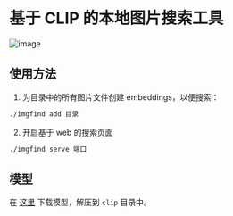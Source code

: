 # 基于 CLIP 的本地图片搜索工具

![image](https://github.com/flaribbit/imgfind/assets/24885181/f5ac6334-b59a-4a60-a77b-65f23c57c1c2)

## 使用方法

1. 为目录中的所有图片文件创建 embeddings，以便搜索：
```bash
./imgfind add 目录
```
2. 开启基于 web 的搜索页面
```bash
./imgfind serve 端口
```

## 模型

在 [这里](https://github.com/flaribbit/imgfind/releases/download/model/clip.zip) 下载模型，解压到 `clip` 目录中。
